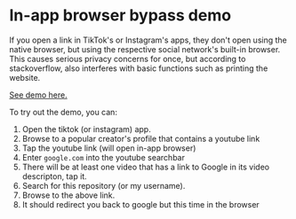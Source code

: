 # In-app browser bypass demo

If you open a link in TikTok's or Instagram's apps, they don't open using the
native browser, but using the respective social network's built-in browser.
This causes serious privacy concerns for once, but according to
stackoverflow, also interferes with basic functions such as printing the
website.

[See demo here.](https://yassin-younis.github.io/bypass-in-app-browser/)

To try out the demo, you can:

1. Open the tiktok (or instagram) app.
2. Browse to a popular creator's profile that contains a youtube link
3. Tap the youtube link (will open in-app browser)
4. Enter `google.com` into the youtube searchbar
5. There will be at least one video that has a link to Google in its video descripton, tap it.
6. Search for this repository (or my username).
7. Browse to the above link.
8. It should redirect you back to google but this time in the browser
